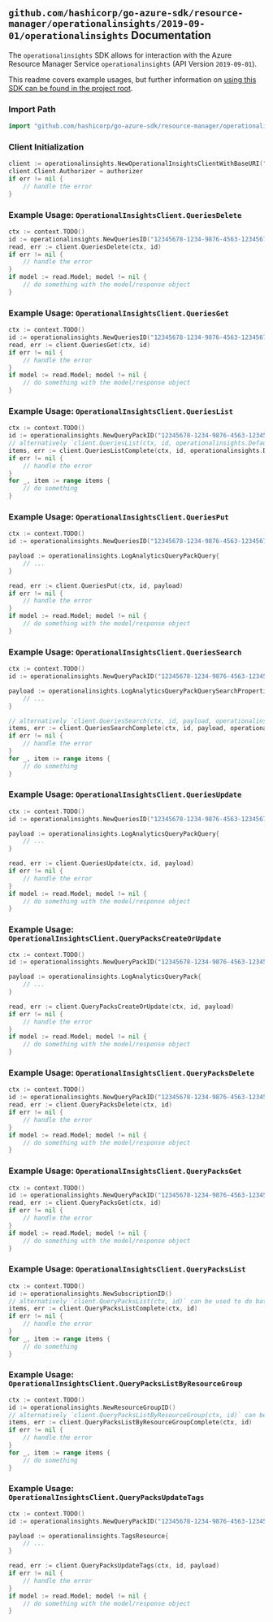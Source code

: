 
## `github.com/hashicorp/go-azure-sdk/resource-manager/operationalinsights/2019-09-01/operationalinsights` Documentation

The `operationalinsights` SDK allows for interaction with the Azure Resource Manager Service `operationalinsights` (API Version `2019-09-01`).

This readme covers example usages, but further information on [using this SDK can be found in the project root](https://github.com/hashicorp/go-azure-sdk/tree/main/docs).

### Import Path

```go
import "github.com/hashicorp/go-azure-sdk/resource-manager/operationalinsights/2019-09-01/operationalinsights"
```


### Client Initialization

```go
client := operationalinsights.NewOperationalInsightsClientWithBaseURI("https://management.azure.com")
client.Client.Authorizer = authorizer
if err != nil {
	// handle the error
}
```


### Example Usage: `OperationalInsightsClient.QueriesDelete`

```go
ctx := context.TODO()
id := operationalinsights.NewQueriesID("12345678-1234-9876-4563-123456789012", "example-resource-group", "queryPackValue", "idValue")
read, err := client.QueriesDelete(ctx, id)
if err != nil {
	// handle the error
}
if model := read.Model; model != nil {
	// do something with the model/response object
}
```


### Example Usage: `OperationalInsightsClient.QueriesGet`

```go
ctx := context.TODO()
id := operationalinsights.NewQueriesID("12345678-1234-9876-4563-123456789012", "example-resource-group", "queryPackValue", "idValue")
read, err := client.QueriesGet(ctx, id)
if err != nil {
	// handle the error
}
if model := read.Model; model != nil {
	// do something with the model/response object
}
```


### Example Usage: `OperationalInsightsClient.QueriesList`

```go
ctx := context.TODO()
id := operationalinsights.NewQueryPackID("12345678-1234-9876-4563-123456789012", "example-resource-group", "queryPackValue")
// alternatively `client.QueriesList(ctx, id, operationalinsights.DefaultQueriesListOperationOptions())` can be used to do batched pagination
items, err := client.QueriesListComplete(ctx, id, operationalinsights.DefaultQueriesListOperationOptions())
if err != nil {
	// handle the error
}
for _, item := range items {
	// do something
}
```


### Example Usage: `OperationalInsightsClient.QueriesPut`

```go
ctx := context.TODO()
id := operationalinsights.NewQueriesID("12345678-1234-9876-4563-123456789012", "example-resource-group", "queryPackValue", "idValue")

payload := operationalinsights.LogAnalyticsQueryPackQuery{
	// ...
}

read, err := client.QueriesPut(ctx, id, payload)
if err != nil {
	// handle the error
}
if model := read.Model; model != nil {
	// do something with the model/response object
}
```


### Example Usage: `OperationalInsightsClient.QueriesSearch`

```go
ctx := context.TODO()
id := operationalinsights.NewQueryPackID("12345678-1234-9876-4563-123456789012", "example-resource-group", "queryPackValue")

payload := operationalinsights.LogAnalyticsQueryPackQuerySearchProperties{
	// ...
}

// alternatively `client.QueriesSearch(ctx, id, payload, operationalinsights.DefaultQueriesSearchOperationOptions())` can be used to do batched pagination
items, err := client.QueriesSearchComplete(ctx, id, payload, operationalinsights.DefaultQueriesSearchOperationOptions())
if err != nil {
	// handle the error
}
for _, item := range items {
	// do something
}
```


### Example Usage: `OperationalInsightsClient.QueriesUpdate`

```go
ctx := context.TODO()
id := operationalinsights.NewQueriesID("12345678-1234-9876-4563-123456789012", "example-resource-group", "queryPackValue", "idValue")

payload := operationalinsights.LogAnalyticsQueryPackQuery{
	// ...
}

read, err := client.QueriesUpdate(ctx, id, payload)
if err != nil {
	// handle the error
}
if model := read.Model; model != nil {
	// do something with the model/response object
}
```


### Example Usage: `OperationalInsightsClient.QueryPacksCreateOrUpdate`

```go
ctx := context.TODO()
id := operationalinsights.NewQueryPackID("12345678-1234-9876-4563-123456789012", "example-resource-group", "queryPackValue")

payload := operationalinsights.LogAnalyticsQueryPack{
	// ...
}

read, err := client.QueryPacksCreateOrUpdate(ctx, id, payload)
if err != nil {
	// handle the error
}
if model := read.Model; model != nil {
	// do something with the model/response object
}
```


### Example Usage: `OperationalInsightsClient.QueryPacksDelete`

```go
ctx := context.TODO()
id := operationalinsights.NewQueryPackID("12345678-1234-9876-4563-123456789012", "example-resource-group", "queryPackValue")
read, err := client.QueryPacksDelete(ctx, id)
if err != nil {
	// handle the error
}
if model := read.Model; model != nil {
	// do something with the model/response object
}
```


### Example Usage: `OperationalInsightsClient.QueryPacksGet`

```go
ctx := context.TODO()
id := operationalinsights.NewQueryPackID("12345678-1234-9876-4563-123456789012", "example-resource-group", "queryPackValue")
read, err := client.QueryPacksGet(ctx, id)
if err != nil {
	// handle the error
}
if model := read.Model; model != nil {
	// do something with the model/response object
}
```


### Example Usage: `OperationalInsightsClient.QueryPacksList`

```go
ctx := context.TODO()
id := operationalinsights.NewSubscriptionID()
// alternatively `client.QueryPacksList(ctx, id)` can be used to do batched pagination
items, err := client.QueryPacksListComplete(ctx, id)
if err != nil {
	// handle the error
}
for _, item := range items {
	// do something
}
```


### Example Usage: `OperationalInsightsClient.QueryPacksListByResourceGroup`

```go
ctx := context.TODO()
id := operationalinsights.NewResourceGroupID()
// alternatively `client.QueryPacksListByResourceGroup(ctx, id)` can be used to do batched pagination
items, err := client.QueryPacksListByResourceGroupComplete(ctx, id)
if err != nil {
	// handle the error
}
for _, item := range items {
	// do something
}
```


### Example Usage: `OperationalInsightsClient.QueryPacksUpdateTags`

```go
ctx := context.TODO()
id := operationalinsights.NewQueryPackID("12345678-1234-9876-4563-123456789012", "example-resource-group", "queryPackValue")

payload := operationalinsights.TagsResource{
	// ...
}

read, err := client.QueryPacksUpdateTags(ctx, id, payload)
if err != nil {
	// handle the error
}
if model := read.Model; model != nil {
	// do something with the model/response object
}
```
